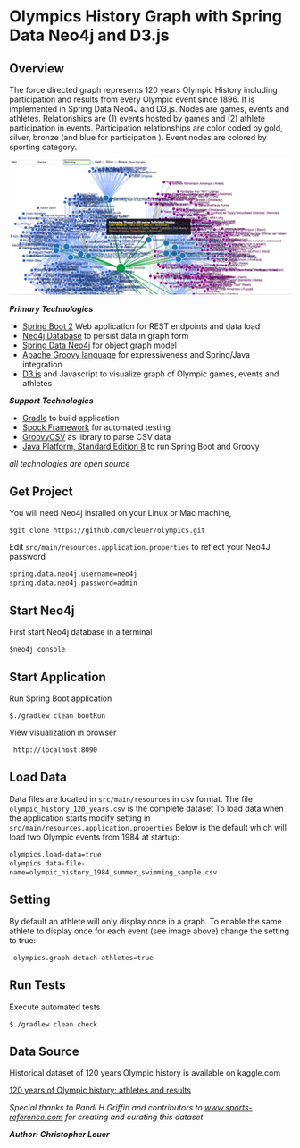 # Olympics History Graph with Spring Data Neo4j and D3.js

**Overview**
--------------------------------------------------------------------------
The force directed graph represents 120 years Olympic History including participation and results from every Olympic 
event since 1896. It is implemented in Spring Data Neo4J and D3.js. Nodes are games, events and athletes. Relationships 
are (1) events hosted by games and (2) athlete participation in events.  Participation relationships are 
 color coded by gold, silver, bronze (and blue for participation ). Event nodes are colored by sporting category.
 

![1984_summer_olympics_all_swimming](1984_summer_olympics_all_swimming.png)
  

 ***Primary Technologies***
 * [Spring Boot 2](https://spring.io/projects/spring-boot) Web application for REST endpoints and data load
 * [Neo4j Database](https://neo4j.com/) to persist data in graph form
 * [Spring Data Neo4j](https://spring.io/projects/spring-data-neo4j) for object graph model
 * [Apache Groovy language](http://groovy-lang.org/) for expressiveness and Spring/Java integration
 * [D3.js](https://d3js.org/) and Javascript to visualize graph of Olympic games, events and athletes

 ***Support Technologies***
 * [Gradle](https://gradle.org/) to build application
 * [Spock Framework](http://spockframework.org/) for automated testing
 * [GroovyCSV](https://github.com/xlson/groovycsv) as library to parse CSV data
 * [Java Platform, Standard Edition 8](https://www.oracle.com/technetwork/java/javase/overview/index.html) to run Spring Boot and Groovy
 
 _all technologies are open source_

**Get Project**
--------------------------------------------------------------------------
You will need Neo4j installed on your Linux or Mac machine,

    $git clone https://github.com/cleuer/olympics.git

Edit `src/main/resources.application.properties` to reflect your Neo4J password

    spring.data.neo4j.username=neo4j
    spring.data.neo4j.password=admin

**Start Neo4j**
--------------------------------------------------------------------------
First start Neo4j database in a terminal

    $neo4j console


**Start Application**
--------------------------------------------------------------------------
Run Spring Boot application

    $./gradlew clean bootRun

View visualization in browser

     http://localhost:8090

**Load Data**
---------------------------------------------------------------------------
Data files are located in `src/main/resources` in csv format. The file `olympic_history_120_years.csv` is the complete dataset
To load data when the application starts modify setting in `src/main/resources.application.properties` 
Below is the default which will load two Olympic events from 1984 at startup:
 
    olympics.load-data=true
    olympics.data-file-name=olympic_history_1984_summer_swimming_sample.csv

**Setting**
---------------------------------------------------------------------------
By default an athlete will only display once in a graph. To enable the same athlete
to display once for each event (see image above) change the setting to true:

     olympics.graph-detach-athletes=true
     
**Run Tests**
--------------------------------------------------------------------------
Execute automated tests

    $./gradlew clean check

**Data Source**
--------------------------------------------------------------------------
Historical dataset of 120 years Olympic history is available on kaggle.com

[120 years of Olympic history: athletes and results](https://www.kaggle.com/heesoo37/120-years-of-olympic-history-athletes-and-results)

_Special thanks to Randi H Griffin and contributors to www.sports-reference.com for creating and curating this dataset_

  ***Author: Christopher Leuer***